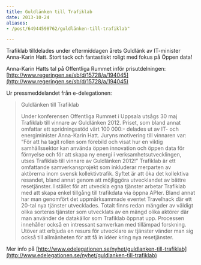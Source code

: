 ```yaml
---
title: Guldlänken till Trafiklab
date: 2013-10-24
aliases:
- /post/64944598762/guldlänken-till-trafiklab"

---
```

Trafiklab tilldelades under eftermiddagen årets Guldlänk av IT-minister Anna-Karin Hatt. Stort tack och fantastiskt roligt med fokus på Öppen data!


Anna-Karin Hatts tal på Offentliga Rummet inför prisutdelningen: [http://www.regeringen.se/sb/d/15728/a/194045](http://www.regeringen.se/sb/d/15728/a/194045)


Ur pressmeddelandet från e-delegationen:

> Guldlänken till Trafiklab
>
> 
> Under konferensen Offentliga Rummet i Uppsala utsågs 30 maj Trafiklab till vinnare av Guldlänken 2012. Priset, som bland annat omfattar ett spridningsstöd värt 100 000:- delades ut av IT- och energiminister Anna-Karin Hatt. Juryns motivering till vinnaren var: “För att ha tagit rollen som förebild och visat hur en viktig samhällssektor kan använda öppen innovation och öppen data för förnyelse och för att skapa ny energi i verksamhetsutvecklingen, utses Trafiklab till vinnare av Guldlänken 2012!”
> Trafiklab är ett omfattande samverkansprojekt som inkluderar merparten av aktörerna inom svensk kollektivtrafik. Syftet är att öka det kollektiva resandet, bland annat genom att möjliggöra utvecklandet av bättre resetjänster. I stället för att utveckla egna tjänster arbetar Trafiklab med att skapa enkel tillgång till trafikdata via öppna APIer. Bland annat har man genomfört det uppmärksammade eventet Travelhack där ett 20-tal nya tjänster utvecklades. Totalt finns redan mängder av väldigt olika sorteras tjänster som utvecklats av en mängd olika aktörer där man använder de datakällor som Trafiklab öppnat upp. Processen innehåller också en intressant samverkan med tillämpad forskning. Utöver att erbjuda en resurs för utvecklare av tjänster vänder man sig också till allmänheten för att få in idéer kring nya resetjänster.


Mer info på [http://www.edelegationen.se/nyhet/guldlanken-till-trafiklab](http://www.edelegationen.se/nyhet/guldlanken-till-trafiklab)